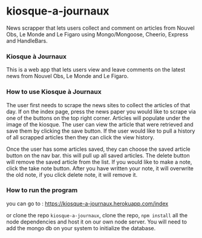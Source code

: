 # kiosque-a-journaux
News scrapper that lets users collect and comment on articles from Nouvel Obs, Le Monde and Le Figaro using Mongo/Mongoose, Cheerio, Express and HandleBars.

### Kiosque à Journaux
This is a web app that lets users view and leave comments on the latest news from Nouvel Obs, Le Monde and Le Figaro. 

### How to use Kiosque à Journaux
The user first needs to scrape the news sites to collect the articles of that day. If on the index page, press the news paper you would like to scrape via one of the buttons on the top right corner. Articles will populate under the image of the kiosque. The user can view the article that were retrieved and save them by clicking the save button. If the user would like to pull a history of all scrapped articles then they can click the view history.

Once the user has some articles saved, they can choose the saved article button on the nav bar. this will pull up all saved articles. The delete button will remove the saved article from the list. If you would like to make a note, click the take note button. After you have written your note, it will overwrite the old note, if you click delete note, it will remove it.

### How to run the program
you can go to : https://kiosque-a-journaux.herokuapp.com/index

or clone the repo `kiosque-a-journaux`, clone the repo, `npm install` all the node dependencies and host it on our own node server. You will need to add the mongo db on your system to initialize the database.
